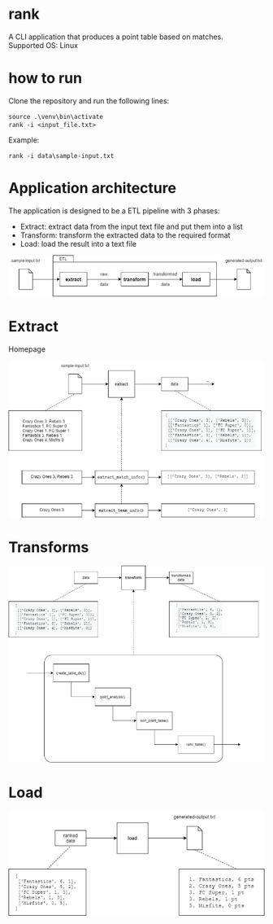# rank
A CLI application that produces a point table based on matches.  
Supported OS: Linux  

# how to run
Clone the repository and run the following lines: 
```
source .\venv\bin\activate
rank -i <input_file.txt>
```
Example:  
```
rank -i data\sample-input.txt  
```

# Application architecture  
The application is designed to be a ETL pipeline with 3 phases:
* Extract: extract data from the input text file and put them into a list  
* Transform: transform the extracted data to the required format  
* Load: load the result into a text file  

<p align="center">
  <img src="https://github.com/m4tice/rank/blob/main/assets/rank_structure.png" width="700">
</p>

# Extract  
Homepage  
<p align="center">
  <img src="https://github.com/m4tice/rank/blob/main/assets/extract.png" width="700">
</p>

# Transforms  
<p align="center">
  <img src="https://github.com/m4tice/rank/blob/main/assets/transform.png" width="700">
</p>

# Load  
<p align="center">
  <img src="https://github.com/m4tice/rank/blob/main/assets/load.png" width="700">
</p>
